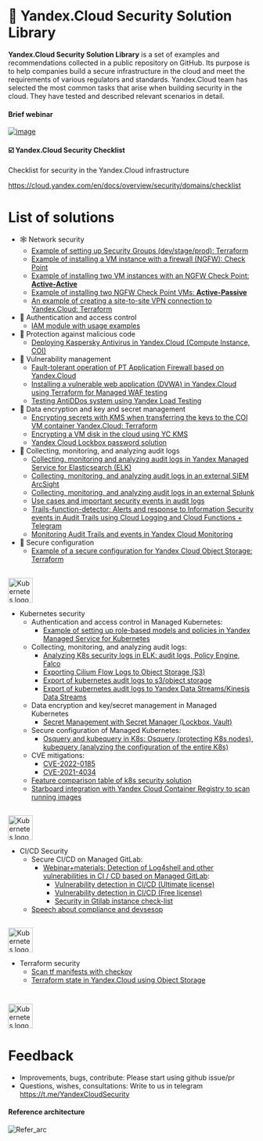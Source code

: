 # 🔐 Yandex.Cloud Security Solution Library

**Yandex.Cloud Security Solution Library** is a set of examples and recommendations collected in a public repository on GitHub. Its purpose is to help companies build a secure infrastructure in the cloud and meet the requirements of various regulators and standards. Yandex.Cloud team has selected the most common tasks that arise when building security in the cloud. They have tested and described relevant scenarios in detail.

#### Brief webinar 
[![image](https://user-images.githubusercontent.com/85429798/146542425-b250c494-9a3c-4744-897d-5f65849355d5.png)](https://www.youtube.com/watch?v=WZOB9ow0WrA)


#### ☑️ Yandex.Cloud Security Checklist
Checklist for security in the Yandex.Cloud infrastructure

https://cloud.yandex.com/en/docs/overview/security/domains/checklist

# List of solutions
- 🕸 Network security
  - [Example of setting up Security Groups (dev/stage/prod): Terraform](https://github.com/yandex-cloud/yc-solution-library-for-security/tree/master/network-sec/segmentation)
  - [Example of installing a VM instance with a firewall (NGFW): Check Point](https://github.com/yandex-cloud/yc-solution-library-for-security/tree/master/network-sec/checkpoint-1VM)
  - [Example of installing two VM instances with an NGFW Check Point: **Active-Active**](https://github.com/yandex-cloud/yc-solution-library-for-security/blob/master/network-sec/checkpoint-2VM_active-active/README.md)
  - [Example of installing two NGFW Check Point VMs: **Active-Passive**](https://github.com/yandex-cloud/yc-solution-library-for-security/blob/master/network-sec/checkpoint-2VM_active-passive/README.md)
  - [An example of creating a site-to-site VPN connection to Yandex.Cloud: Terraform](https://github.com/yandex-cloud/yc-solution-library-for-security/tree/master/network-sec/vpn)
- 🔑 Authentication and access control
  - [IAM module with usage examples](https://github.com/yandex-cloud/yc-solution-library-for-security/tree/master/auth_and_access/iam#identity-and-access-management-iam-terraform-module-for-yandexcloud)
- 🦠 Protection against malicious code
  - [Deploying Kaspersky Antivirus in Yandex.Cloud (Compute Instance, COI)](https://github.com/yandex-cloud/yc-solution-library-for-security/tree/master/malware-defense/kaspersy-install-in-yc)
- 🐞 Vulnerability management
  - [Fault-tolerant operation of PT Application Firewall based on Yandex.Cloud](https://github.com/yandex-cloud/yc-solution-library-for-security/tree/master/vuln-mgmt/unmng-waf-ptaf-cluster)
  - [Installing a vulnerable web application (DVWA) in Yandex.Cloud using Terraform for Managed WAF testing](https://github.com/yandex-cloud/yc-solution-library-for-security/tree/master/vuln-mgmt/vulnerable-web-app-waf-test)
  - [Testing AntiDDos system using Yandex Load Testing](https://github.com/yandex-cloud/yc-solution-library-for-security/blob/master/vuln-mgmt/anti-ddos-lt/README.md)
- 🔏 Data encryption and key and secret management
  - [Encrypting secrets with KMS when transferring the keys to the COI VM container Yandex.Cloud: Terraform](https://github.com/yandex-cloud/yc-solution-library-for-security/tree/master/encrypt_and_keys/terraform%2BKMS%2BCOI)
  - [Encrypting a VM disk in the cloud using YC KMS](https://github.com/yandex-cloud/yc-solution-library-for-security/tree/master/encrypt_and_keys/encrypt_disk_VM)
  - [Yandex Cloud Lockbox password solution](https://github.com/yandex-cloud/yc-solution-library-for-security/tree/master/encrypt_and_keys/terraform-lockbox-vm-credentials)
- 🔎 Collecting, monitoring, and analyzing audit logs
  - [Collecting, monitoring and analyzing audit logs in Yandex Managed Service for Elasticsearch (ELK)](https://github.com/yandex-cloud/yc-solution-library-for-security/tree/master/auditlogs/export-auditlogs-to-ELK_main)
  - [Collecting, monitoring, and analyzing audit logs in an external SIEM ArcSight](https://github.com/yandex-cloud/yc-solution-library-for-security/tree/master/auditlogs/export-auditlogs-to-ArcSight)
  - [Collecting, monitoring, and analyzing audit logs in an external Splunk](https://github.com/yandex-cloud/yc-solution-library-for-security/tree/master/auditlogs/export-auditlogs-to-Splunk)
  - [Use cases and important security events in audit logs](https://github.com/yandex-cloud/yc-solution-library-for-security/tree/master/auditlogs/_use_cases_and_searches)
  - [Trails-function-detector: Alerts and response to Information Security events in Audit Trails using Cloud Logging and Cloud Functions + Telegram](https://github.com/yandex-cloud/yc-solution-library-for-security/tree/master/auditlogs/trails-function-detector)
  - [Monitoring Audit Trails and events in Yandex Cloud Monitoring](https://github.com/yandex-cloud/yc-solution-library-for-security/tree/master/auditlogs/trail_monitoring)
- 👮 Secure configuration
  - [Example of a secure configuration for Yandex Cloud Object Storage: Terraform](https://github.com/yandex-cloud/yc-solution-library-for-security/tree/master/configuration/hardening_bucket)
##
<a href="https://kubernetes.io/">
    <img src="https://github.com/magnologan/awesome-k8s-security/blob/master/logo.png"
         alt="Kubernetes logo" title="Kubernetes" height="50" width="50" />
</a></br>

- Kubernetes security
  - Authentication and access control in Managed Kubernetes:
    - [Example of setting up role-based models and policies in Yandex Managed Service for Kubernetes](https://github.com/yandex-cloud/yc-solution-library-for-security/tree/master/kubernetes-security/auth_and_access/role-model-example)
  - Collecting, monitoring, and analyzing audit logs:
    - [Analyzing K8s security logs in ELK: audit logs, Policy Engine, Falco](https://github.com/yandex-cloud/yc-solution-library-for-security/tree/master/auditlogs/export-auditlogs-to-ELK_k8s)
    - [Exporting Cilium Flow Logs to Object Storage (S3)](https://github.com/yandex-cloud/yc-solution-library-for-security/tree/master/auditlogs/cilium-s3)
    - [Export of kubernetes audit logs to s3/object storage](https://github.com/yandex-cloud/yc-solution-library-for-security/tree/master/auditlogs/export-k8s-to-s3)
    - [Export of kubernetes audit logs to Yandex Data Streams/Kinesis Data Streams](https://github.com/yandex-cloud/yc-solution-library-for-security/tree/master/auditlogs/export-k8s-to-yds)
  - Data encryption and key/secret management in Managed Kubernetes
    - [Secret Management with Secret Manager (Lockbox, Vault)](https://github.com/yandex-cloud/yc-solution-library-for-security/tree/master/kubernetes-security/encrypt_and_keys/secret-management)
  - Secure configuration of Managed Kubernetes:
    - [Osquery and kubequery in K8s: Osquery (protecting K8s nodes), kubequery (analyzing the configuration of the entire K8s)](https://github.com/yandex-cloud/yc-solution-library-for-security/tree/master/kubernetes-security/osquery-kubequery)
  - CVE mitigations:
    - [CVE-2022-0185](https://github.com/yandex-cloud/yc-solution-library-for-security/tree/master/kubernetes-security/cve-quickfix/CVE-2022-0185)
    - [CVE-2021-4034](https://github.com/yandex-cloud/yc-solution-library-for-security/tree/master/kubernetes-security/cve-quickfix/CVE-2021-4034)
  - [Feature comparison table of k8s security solution](https://github.com/yandex-cloud/yc-solution-library-for-security/tree/master/kubernetes-security/choice_of_solutions)
  - [Starboard integration with Yandex Cloud Container Registry to scan running images](https://github.com/yandex-cloud/yc-solution-library-for-security/tree/master/kubernetes-security/starboard_and_yc-cr)

##
<a href="https://kubernetes.io/">
    <img src="https://logowik.com/content/uploads/images/gitlab8368.jpg"
         alt="Kubernetes logo" title="Kubernetes" height="50" width="50" />
</a></br>

- CI/CD Security
  - Secure CI/CD on Managed GitLab:
    - [Webinar+materials: Detection of Log4shell and other vulnerabilities in CI / CD based on Managed GitLab](https://github.com/yandex-cloud/yc-solution-library-for-security/tree/master/secure_ci_cd/secure_ci_cd_with_webinar):
      - [Vulnerability detection in CI/CD (Ultimate license)](https://github.com/yandex-cloud/yc-solution-library-for-security/tree/master/secure_ci_cd/secure_ci_cd_with_webinar/ultimate_secure_ci_cd)
      - [Vulnerability detection in CI/CD (Free license)](https://github.com/yandex-cloud/yc-solution-library-for-security/tree/master/secure_ci_cd/secure_ci_cd_with_webinar/free_secure_ci_cd)
      - [Security in Gtilab instance check-list](https://github.com/yandex-cloud/yc-solution-library-for-security/tree/master/secure_ci_cd/secure_ci_cd_with_webinar/gitlab_instance_sec_checklist)
  - [Speech about compliance and devsesop](https://github.com/yandex-cloud/yc-solution-library-for-security/tree/master/secure_ci_cd/devsecops-scale/README.md)

##
<a href="https://kubernetes.io/">
    <img src="https://ih1.redbubble.net/image.1599940690.1956/st,small,507x507-pad,600x600,f8f8f8.jpg"
         alt="Kubernetes logo" title="Kubernetes" height="50" width="50" />
</a></br>

- Terraform security
  - [Scan tf manifests with checkov](https://github.com/yandex-cloud/yc-solution-library-for-security/tree/master/terraform-sec/checkov-yc)
  - [Terraform state in Yandex.Cloud using Object Storage](https://github.com/yandex-cloud/yc-solution-library-for-security/tree/master/terraform-sec/remote-backend)
    
#
<a href="https://kubernetes.io/">
    <img src="https://upload.wikimedia.org/wikipedia/commons/thumb/8/83/Telegram_2019_Logo.svg/1200px-Telegram_2019_Logo.svg.png"
         alt="Kubernetes logo" title="Kubernetes" height="50" width="50" />
</a></br>



# Feedback 
- Improvements, bugs, contribute: Please start using github issue/pr
- Questions, wishes, consultations: Write to us in telegram https://t.me/YandexCloudSecurity

#### Reference architecture
![Refer_arc](https://user-images.githubusercontent.com/85429798/132501079-0bd89876-2cc9-405b-aac3-ea65ac1fb6d2.png)
